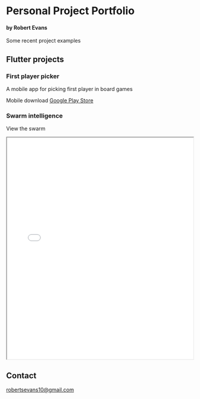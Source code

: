 # Personal Project Portfolio
#### by Robert Evans

Some recent project examples

## Flutter projects

### First player picker

A mobile app for picking first player in board games

Mobile download [Google Play Store](https://play.google.com/store/apps/details?id=com.robert_evans.first_player_picker)

### Swarm intelligence

View the swarm

<iframe
  src="flutter_apps/swarm_theory/boids.html"
  style="width:100%; height:600px;"
></iframe>

## Contact

robertsevans10@gmail.com